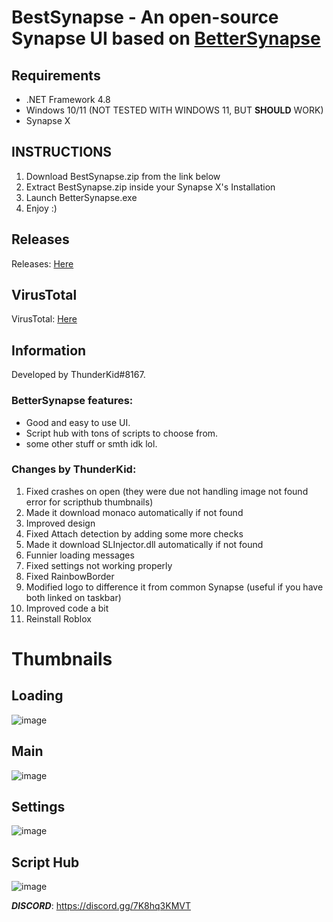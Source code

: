 # BestSynapse - An open-source Synapse UI based on [BetterSynapse](https://github.com/rice-cracker-2234/BetterSynapse)
## Requirements
 - .NET Framework 4.8
 - Windows 10/11 (NOT TESTED WITH WINDOWS 11, BUT **SHOULD** WORK)
 - Synapse X

## INSTRUCTIONS

1. Download BestSynapse.zip from the link below
2. Extract BestSynapse.zip inside your Synapse X's Installation
3. Launch BetterSynapse.exe
4. Enjoy :)

## Releases
Releases: [Here](https://github.com/L1ghtingBolt/BestSynapse/releases)

## VirusTotal
VirusTotal: [Here](https://www.virustotal.com/gui/file-analysis/MDNkZDMxZGNiZmZjYmZkZmZhZmJhZWFkZmI2Y2UzMGQ6MTYzMTg1NzAzOQ==)

## Information
Developed by ThunderKid#8167.

### BetterSynapse features:

 - Good and easy to use UI.
 - Script hub with tons of scripts to choose from.
 - some other stuff or smth idk lol.

### Changes by ThunderKid:
1. Fixed crashes on open (they were due not handling image not found error for scripthub thumbnails)
2. Made it download monaco automatically if not found
3. Improved design
4. Fixed Attach detection by adding some more checks
5. Made it download SLInjector.dll automatically if not found
6. Funnier loading messages
7. Fixed settings not working properly
8. Fixed RainbowBorder
9. Modified logo to difference it from common Synapse (useful if you have both linked on taskbar)
10. Improved code a bit
11. Reinstall Roblox

# Thumbnails
## Loading
![image](https://user-images.githubusercontent.com/82386159/158057157-17e33647-877e-46cb-beff-40bfca7a1b31.png)
## Main
![image](https://user-images.githubusercontent.com/82386159/158056517-a4c6beb1-dfbc-4921-b43a-13de062e7acd.png)
## Settings
![image](https://user-images.githubusercontent.com/82386159/158056523-cceb0e3e-1527-417f-a8d7-71eaaadd6ee8.png)
## Script Hub
![image](https://user-images.githubusercontent.com/82386159/158056908-8173fd06-95dd-4e4c-85c4-1538b7853df8.png)

***DISCORD***: https://discord.gg/7K8hq3KMVT
